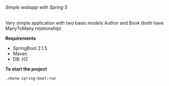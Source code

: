 ###### Simple webapp with Spring 5

Very simple application with two basic models Author and Book (both have ManyToMany relationship)

**Requirements**
- SpringBoot 2.1.5
- Maven
- DB: H2

**To start the project**

`./mvnw spring-boot:run` 